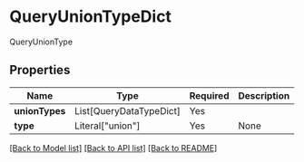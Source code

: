# QueryUnionTypeDict

QueryUnionType

## Properties
| Name | Type | Required | Description |
| ------------ | ------------- | ------------- | ------------- |
**unionTypes** | List[QueryDataTypeDict] | Yes |  |
**type** | Literal["union"] | Yes | None |


[[Back to Model list]](../../../README.md#models-v1-link) [[Back to API list]](../../../README.md#documentation-for-api-endpoints) [[Back to README]](../../../README.md)
